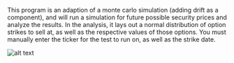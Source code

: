 This program is an adaption of a monte carlo simulation (adding drift as a component), and will run a simulation for future possible security prices and analyze the results. In the analysis, it lays out a normal distribution of option strikes to sell at, as well as the respective values of those options. You must manually enter the ticker for the test to run on, as well as the strike date.

![alt text](https://github.com/hedge0/PyFinance-Projects/blob/main/GeometricBrownianMotion/images/gbm.PNG?raw=true)